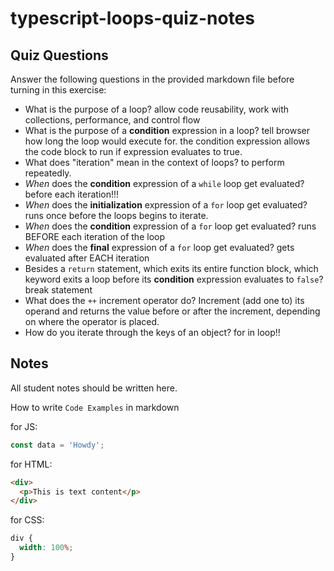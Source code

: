 # typescript-loops-quiz-notes

## Quiz Questions

Answer the following questions in the provided markdown file before turning in this exercise:

- What is the purpose of a loop?
  allow code reusability, work with collections, performance, and control flow
- What is the purpose of a **condition** expression in a loop?
  tell browser how long the loop would execute for. the condition expression allows the code block to run if expression evaluates to true.
- What does "iteration" mean in the context of loops?
  to perform repeatedly.
- _When_ does the **condition** expression of a `while` loop get evaluated?
  before each iteration!!!
- _When_ does the **initialization** expression of a `for` loop get evaluated?
  runs once before the loops begins to iterate.
- _When_ does the **condition** expression of a `for` loop get evaluated?
  runs BEFORE each iteration of the loop
- _When_ does the **final** expression of a `for` loop get evaluated?
  gets evaluated after EACH iteration
- Besides a `return` statement, which exits its entire function block, which keyword exits a loop before its **condition** expression evaluates to `false`?
  break statement
- What does the `++` increment operator do?
  Increment (add one to) its operand and returns the value before or after the increment, depending on where the operator is placed.
- How do you iterate through the keys of an object?
  for in loop!!

## Notes

All student notes should be written here.

How to write `Code Examples` in markdown

for JS:

```javascript
const data = 'Howdy';
```

for HTML:

```html
<div>
  <p>This is text content</p>
</div>
```

for CSS:

```css
div {
  width: 100%;
}
```
